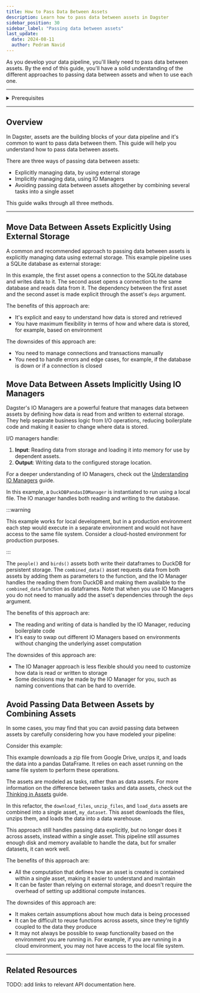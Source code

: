 ```yaml
---
title: How to Pass Data Between Assets
description: Learn how to pass data between assets in Dagster
sidebar_position: 30
sidebar_label: "Passing data between assets"
last_update:
  date: 2024-08-11
  author: Pedram Navid
---
```


As you develop your data pipeline, you'll likely need to pass data between assets. By the end of this guide, you'll have a solid understanding of the different approaches to passing data between assets and when to use each one.

---

<details>
  <summary>Prerequisites</summary>

To follow the steps in this guide, you'll need:

- A basic understanding of Dagster concepts such as assets and resources
- Dagster installed, as well as the `dagster-duckdb-pandas` package
</details>

---

## Overview

In Dagster, assets are the building blocks of your data pipeline and it's common to want to pass data between them. This guide will help you understand how to pass data between assets.

There are three ways of passing data between assets:

- Explicitly managing data, by using external storage
- Implicitly managing data, using IO Managers
- Avoiding passing data between assets altogether by combining several tasks into a single asset

This guide walks through all three methods.

---

## Move Data Between Assets Explicitly Using External Storage

A common and recommended approach to passing data between assets is explicitly managing data using external storage. This example pipeline uses a SQLite database as external storage:

<CodeExample filePath="guides/data-assets/passing-data-assets/passing-data-explicit.py" language="python" title="Using External Storage" />

In this example, the first asset opens a connection to the SQLite database and writes data to it. The second asset opens a connection to the same database and reads data from it. The dependency between the first asset and the second asset is made explicit through the asset's `deps` argument.

The benefits of this approach are:

- It's explicit and easy to understand how data is stored and retrieved
- You have maximum flexibility in terms of how and where data is stored, for example, based on environment

The downsides of this approach are:

- You need to manage connections and transactions manually
- You need to handle errors and edge cases, for example, if the database is down or if a connection is closed

## Move Data Between Assets Implicitly Using IO Managers

Dagster's IO Managers are a powerful feature that manages data between assets by defining how data is read from and written to external storage. They help separate business logic from I/O operations, reducing boilerplate code and making it easier to change where data is stored.

I/O managers handle:

1. **Input**: Reading data from storage and loading it into memory for use by dependent assets.
2. **Output**: Writing data to the configured storage location.

For a deeper understanding of IO Managers, check out the [Understanding IO Managers](/concepts/io-managers) guide.

<CodeExample filePath="guides/data-assets/passing-data-assets/passing-data-io-manager.py" language="python" title="Using IO Managers" />

In this example, a `DuckDBPandasIOManager` is instantiated to run using a local file. The IO manager handles both reading and writing to the database.

:::warning

This example works for local development, but in a production environment
each step would execute in a separate environment and would not have access to the same file system. Consider a cloud-hosted environment for production purposes.

:::

The `people()` and `birds()` assets both write their dataframes to DuckDB
for persistent storage. The `combined_data()` asset requests data from both assets by adding them as parameters to the function, and the IO Manager handles the reading them from DuckDB and making them available to the `combined_data` function as dataframes. Note that when you use IO Managers you do not need to manually add the asset's dependencies through the `deps` argument.

The benefits of this approach are:

- The reading and writing of data is handled by the IO Manager, reducing boilerplate code
- It's easy to swap out different IO Managers based on environments without changing the underlying asset computation

The downsides of this approach are:

- The IO Manager approach is less flexible should you need to customize how data is read or written to storage
- Some decisions may be made by the IO Manager for you, such as naming conventions that can be hard to override.

## Avoid Passing Data Between Assets by Combining Assets

In some cases, you may find that you can avoid passing data between assets by
carefully considering how you have modeled your pipeline:

Consider this example:

<CodeExample filePath="guides/data-assets/passing-data-assets/passing-data-avoid.py" language="python" title="Avoid Passing Data Between Assets" />

This example downloads a zip file from Google Drive, unzips it, and loads the data into a pandas DataFrame. It relies on each asset running on the same file system to perform these operations.

The assets are modeled as tasks, rather than as data assets. For more information on the difference between tasks and data assets, check out the [Thinking in Assets](/concepts/assets/thinking-in-assets) guide.

In this refactor, the `download_files`, `unzip_files`, and `load_data` assets are combined into a single asset, `my_dataset`. This asset downloads the files, unzips them, and loads the data into a data warehouse.

<CodeExample filePath="guides/data-assets/passing-data-assets/passing-data-rewrite-assets.py" language="python" title="Avoid Passing Data Between Assets" />

This approach still handles passing data explicitly, but no longer does it across assets,
instead within a single asset. This pipeline still assumes enough disk and
memory available to handle the data, but for smaller datasets, it can work well.

The benefits of this approach are:

- All the computation that defines how an asset is created is contained within a single asset, making it easier to understand and maintain
- It can be faster than relying on external storage, and doesn't require the overhead of setting up additional compute instances.

The downsides of this approach are:

- It makes certain assumptions about how much data is being processed
- It can be difficult to reuse functions across assets, since they're tightly coupled to the data they produce
- It may not always be possible to swap functionality based on the environment you are running in. For example, if you are running in a cloud environment, you may not have access to the local file system.

---

## Related Resources

TODO: add links to relevant API documentation here.
